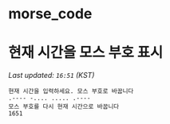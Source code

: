 # morse_code
# 현재 시간을 모스 부호 표시
<!-- MORSE_TIME_START -->
_Last updated: `16:51` (KST)_

```
현재 시간을 입력하세요. 모스 부호로 바꿉니다
.---- -.... ..... .----
모스 부호를 다시 현재 시간으로 바꿉니다
1651
```
<!-- MORSE_TIME_END -->
